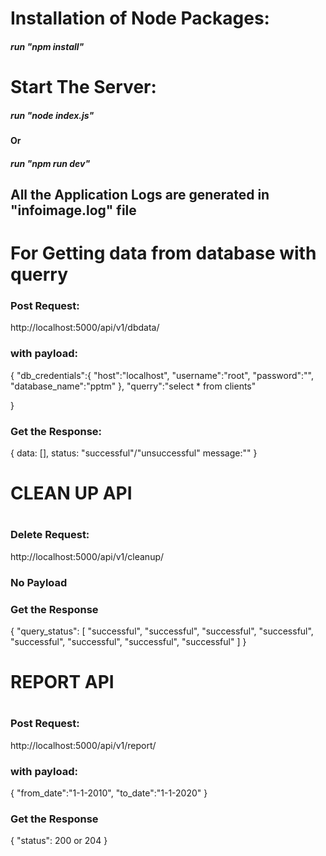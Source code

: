 <h1>
    Installation of Node Packages: 
</h1>
<h5>run "npm install"</h5>

<h1>
    Start The Server: 
</h1>
<h5>run "node index.js"</h5> <h4>Or</h4> <h5>run "npm run dev"</h5>

<h2>All the Application Logs are generated in "infoimage.log" file</h2>

<h1>For Getting data from database with querry</h1>
<h3>Post Request:</h3>
http://localhost:5000/api/v1/dbdata/

<h3>with payload:</h3>

{
"db_credentials":{
"host":"localhost",
"username":"root",
"password":"",
"database_name":"pptm"
},
"querry":"select \* from clients"

}

<h3>Get the Response:</h3>

{
data: [],
status: "successful"/"unsuccessful"
message:""
}

<h1>CLEAN UP API<h1>
<h3>Delete Request:</h3>
http://localhost:5000/api/v1/cleanup/

<h3>No Payload</h3>

<h3>Get the Response</h3>
{
    "query_status": [
        "successful",
        "successful",
        "successful",
        "successful",
        "successful",
        "successful",
        "successful",
        "successful"
    ]
}

<h1>REPORT API<h1>
<h3>Post Request:</h3>
http://localhost:5000/api/v1/report/

<h3>with payload:</h3>

{
"from_date":"1-1-2010",
"to_date":"1-1-2020"
}

<h3>Get the Response</h3>
{
"status": 200 or 204
}
